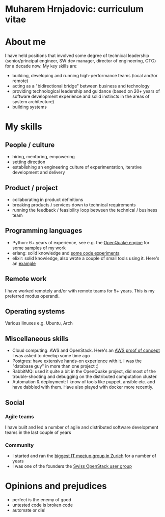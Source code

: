 # Muharem Hrnjadovic: curriculum vitae

# About me
I have held positions that involved some degree of technical leadership (senior/principal engineer, SW dev manager, director of engineering, CTO) for a decade now. My key skills are:
 * building, developing and running high-performance teams (local and/or remote)
 * acting as a "bidirectional bridge" between business and technology
 * providing technological leadership and guidance (based on 20+ years of software development experience and solid instincts in the areas of system architecture)
 * building systems

# My skills
## People / culture
 * hiring, mentoring, empowering
 * setting direction
 * establishing an engineering culture of experimentation, iterative development and delivery

## Product / project
 * collaborating in product definitions
 * breaking products / services down to technical requirements
 * running the feedback / feasibility loop between the technical / business team

## Programming languages
 * Python: 6+ years of experience, see e.g. the [OpenQuake engine](https://github.com/gem/oq-engine) for some samples of my work
 * erlang: solid knowledge and [some code experiments](https://github.com/freizeit/exercises/tree/master/cj-a-store-credit/erlang)
 * elixir: solid knowledge, also wrote a couple of small tools using it.
   Here's an [example](https://github.com/arbeit/mmt)

## Remote work
I have worked remotely and/or with remote teams for 5+ years. This is my preferred modus operandi.

## Operating systems
Various linuxes e.g. Ubuntu, Arch

## Miscellaneous skills
 * Cloud computing: AWS and OpenStack. Here's an [AWS proof of concept](https://github.com/freizeit/auto-scaling-demo) I was asked to develop some time ago
 * Postgres: have extensive hands-on experience with it. I was the "database guy" in more than one project :)
 * RabbitMQ: used it quite a bit in the OpenQuake project, did most of the trouble-shooting and debugging on the distributed computation cluster.
 * Automation & deployment: I know of tools like puppet, ansible etc. and have dabbled with them. Have also played with docker more recently.

## Social
### Agile teams
I have built and led a number of agile and distributed software development teams in the last couple of years

### Community
 * I started and ran the [biggest IT meetup group in Zurich](http://www.meetup.com/zhgeeks/) for a number of years
 * I was one of the founders the [Swiss OpenStack user group](http://www.meetup.com/openstack-ch/)

# Opinions and prejudices

 * perfect is the enemy of good
 * untested code is broken code
 * automate or die!
